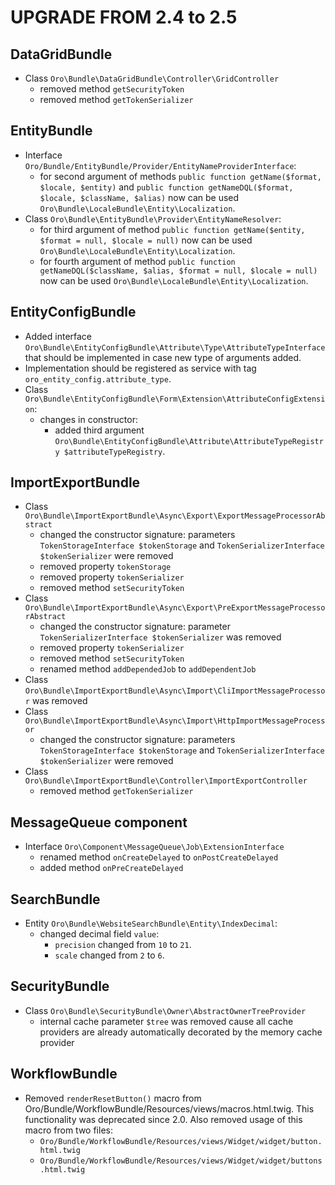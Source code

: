 UPGRADE FROM 2.4 to 2.5
=======================

DataGridBundle
--------------
- Class `Oro\Bundle\DataGridBundle\Controller\GridController`
    - removed method `getSecurityToken`
    - removed method `getTokenSerializer`

EntityBundle
------------
- Interface `Oro/Bundle/EntityBundle/Provider/EntityNameProviderInterface`:
    - for second argument of methods `public function getName($format, $locale, $entity)` and `public function getNameDQL($format, $locale, $className, $alias)` now can be used `Oro\Bundle\LocaleBundle\Entity\Localization`.
- Class `Oro\Bundle\EntityBundle\Provider\EntityNameResolver`:
    - for third argument of method `public function getName($entity, $format = null, $locale = null)` now can be used `Oro\Bundle\LocaleBundle\Entity\Localization`.
    - for fourth argument of method `public function getNameDQL($className, $alias, $format = null, $locale = null)` now can be used `Oro\Bundle\LocaleBundle\Entity\Localization`.

EntityConfigBundle
------------------
- Added interface `Oro\Bundle\EntityConfigBundle\Attribute\Type\AttributeTypeInterface` that should be implemented in case new type of arguments added.
- Implementation should be registered as service with tag `oro_entity_config.attribute_type`.
- Class `Oro\Bundle\EntityConfigBundle\Form\Extension\AttributeConfigExtension`:
    - changes in constructor:
        - added third argument `Oro\Bundle\EntityConfigBundle\Attribute\AttributeTypeRegistry $attributeTypeRegistry`.

ImportExportBundle
------------------
- Class `Oro\Bundle\ImportExportBundle\Async\Export\ExportMessageProcessorAbstract`
    - changed the constructor signature: parameters `TokenStorageInterface $tokenStorage` and `TokenSerializerInterface $tokenSerializer` were removed
    - removed property `tokenStorage`
    - removed property `tokenSerializer`
    - removed method `setSecurityToken`
- Class `Oro\Bundle\ImportExportBundle\Async\Export\PreExportMessageProcessorAbstract`
    - changed the constructor signature: parameter `TokenSerializerInterface $tokenSerializer` was removed
    - removed property `tokenSerializer`
    - removed method `setSecurityToken`
    - renamed method `addDependedJob` to `addDependentJob`
- Class `Oro\Bundle\ImportExportBundle\Async\Import\CliImportMessageProcessor` was removed
- Class `Oro\Bundle\ImportExportBundle\Async\Import\HttpImportMessageProcessor`
    - changed the constructor signature: parameters `TokenStorageInterface $tokenStorage` and `TokenSerializerInterface $tokenSerializer` were removed
- Class `Oro\Bundle\ImportExportBundle\Controller\ImportExportController`
    - removed method `getTokenSerializer`

MessageQueue component
----------------------
- Interface `Oro\Component\MessageQueue\Job\ExtensionInterface`
    - renamed method `onCreateDelayed` to `onPostCreateDelayed`
    - added method `onPreCreateDelayed`

SearchBundle
------------
- Entity `Oro\Bundle\WebsiteSearchBundle\Entity\IndexDecimal`:
    - changed decimal field `value`:
        - `precision` changed from `10` to `21`.
        - `scale` changed from `2` to `6`.

SecurityBundle
--------------
 - Class `Oro\Bundle\SecurityBundle\Owner\AbstractOwnerTreeProvider`
     - internal cache parameter `$tree` was removed cause all cache providers are already automatically decorated by the memory cache provider

WorkflowBundle
--------------
- Removed `renderResetButton()` macro from Oro/Bundle/WorkflowBundle/Resources/views/macros.html.twig.
This functionality was deprecated since 2.0. Also removed usage of this macro from two files:
    - `Oro/Bundle/WorkflowBundle/Resources/views/Widget/widget/button.html.twig`
    - `Oro/Bundle/WorkflowBundle/Resources/views/Widget/widget/buttons.html.twig`
